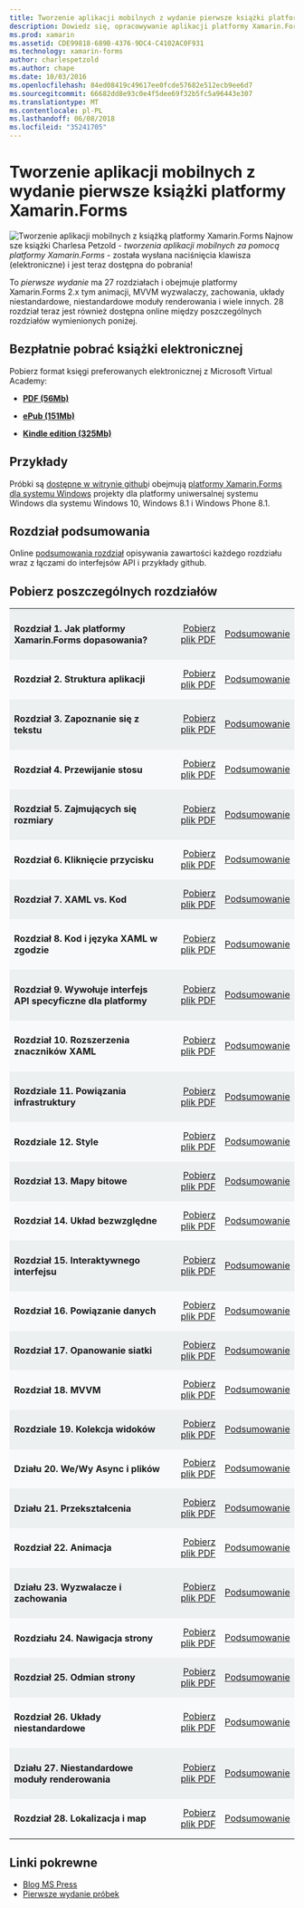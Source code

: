 ```yaml
---
title: Tworzenie aplikacji mobilnych z wydanie pierwsze książki platformy Xamarin.Forms
description: Dowiedz się, opracowywanie aplikacji platformy Xamarin.Forms przy wersja elektroniczna podręcznika tworzenia Mobile Apps przez Charlesa Petzold.
ms.prod: xamarin
ms.assetid: CDE99818-689B-4376-9DC4-C4102AC0F931
ms.technology: xamarin-forms
author: charlespetzold
ms.author: chape
ms.date: 10/03/2016
ms.openlocfilehash: 84ed08419c49617ee0fcde57682e512ecb9ee6d7
ms.sourcegitcommit: 66682dd8e93c0e4f5dee69f32b5fc5a96443e307
ms.translationtype: MT
ms.contentlocale: pl-PL
ms.lasthandoff: 06/08/2018
ms.locfileid: "35241705"
---
```

# <a name="creating-mobile-apps-with-xamarinforms-book-first-edition"></a>Tworzenie aplikacji mobilnych z wydanie pierwsze książki platformy Xamarin.Forms

<p><img src="Images/Cover-sml.png" title="Tworzenie aplikacji mobilnych z książką platformy Xamarin.Forms" align="left" />Najnowsze książki Charlesa Petzold - <i>tworzenia aplikacji mobilnych za pomocą platformy Xamarin.Forms</i> - została wysłana naciśnięcia klawisza (elektroniczne) i jest teraz dostępna do pobrania!</p>

To *pierwsze wydanie* ma 27 rozdziałach i obejmuje platformy Xamarin.Forms&nbsp;2.x tym animacji, MVVM wyzwalaczy, zachowania, układy niestandardowe, niestandardowe moduły renderowania i wiele innych.
28 rozdział teraz jest również dostępna online między poszczególnych rozdziałów wymienionych poniżej.

## <a name="download-ebook-for-free"></a>Bezpłatnie pobrać książki elektronicznej

Pobierz format księgi preferowanych elektronicznej z Microsoft Virtual Academy:

*    [**PDF (56Mb)**](https://aka.ms/xamebook)

*    [**ePub (151Mb)**](https://aka.ms/xamebook/epub)

*    [**Kindle edition (325Mb)**](https://aka.ms/xamebook/mobi)

## <a name="samples"></a>Przykłady

Próbki są [dostępne w witrynie github](https://github.com/xamarin/xamarin-forms-book-samples)i obejmują [platformy Xamarin.Forms dla systemu Windows](~/xamarin-forms/platform/windows/index.md) projekty dla platformy uniwersalnej systemu Windows dla systemu Windows 10, Windows 8.1 i Windows Phone 8.1.

## <a name="chapter-summaries"></a>Rozdział podsumowania

Online [podsumowania rozdział](summaries/index.md) opisywania zawartości każdego rozdziału wraz z łączami do interfejsów API i przykłady github.

## <a name="download-individual-chapters"></a>Pobierz poszczególnych rozdziałów

<table style="border:0px; box-shadow:0 0px 0px" cellpadding="0" cellspacing="2" border="0" width="85%">
<tr style="background:#ecf0f1">
  <td style="border:0px;">
    <h4>Rozdział 1. Jak platformy Xamarin.Forms dopasowania?</h4>
  </td>
  <td style="border:0px;" align="right"><a href="https://download.xamarin.com/developer/xamarin-forms-book/XamarinFormsBook-Ch01-Apr2016.pdf">Pobierz plik PDF</a> </td>
  <td style="border:0px;" align="right"><a href="summaries/chapter01.md">Podsumowanie</a></td>
</tr>
<tr style="background:#f8f9fa">
  <td style="border:0px;">
    <h4>Rozdział 2. Struktura aplikacji</h4>
  </td>
  <td style="border:0px;" align="right"><a href="https://download.xamarin.com/developer/xamarin-forms-book/XamarinFormsBook-Ch02-Apr2016.pdf">Pobierz plik PDF</a> </td>
  <td style="border:0px;" align="right"><a href="summaries/chapter02.md">Podsumowanie</a></td>
</tr>
<tr style="background:#ecf0f1">
  <td style="border:0px;">
    <h4>Rozdział 3. Zapoznanie się z tekstu</h4>
  </td>
  <td style="border:0px;" align="right"><a href="https://download.xamarin.com/developer/xamarin-forms-book/XamarinFormsBook-Ch03-Apr2016.pdf">Pobierz plik PDF</a> </td>
  <td style="border:0px;" align="right"><a href="summaries/chapter03.md">Podsumowanie</a></td>
</tr>
<tr style="background:#f8f9fa">
  <td style="border:0px;">
    <h4>Rozdział 4. Przewijanie stosu</h4>
  </td>
  <td style="border:0px;" align="right"><a href="https://download.xamarin.com/developer/xamarin-forms-book/XamarinFormsBook-Ch04-Apr2016.pdf">Pobierz plik PDF</a> </td>
  <td style="border:0px;" align="right"><a href="summaries/chapter04.md">Podsumowanie</a></td>
</tr>
<tr style="background:#ecf0f1">
  <td style="border:0px;">
    <h4>Rozdział 5. Zajmujących się rozmiary</h4>
  </td>
  <td style="border:0px;" align="right"><a href="https://download.xamarin.com/developer/xamarin-forms-book/XamarinFormsBook-Ch05-Apr2016.pdf">Pobierz plik PDF</a> </td>
  <td style="border:0px;" align="right"><a href="summaries/chapter05.md">Podsumowanie</a></td>
</tr>
<tr style="background:#f8f9fa">
  <td style="border:0px;">
    <h4>Rozdział 6. Kliknięcie przycisku</h4>
  </td>
  <td style="border:0px;" align="right"><a href="https://download.xamarin.com/developer/xamarin-forms-book/XamarinFormsBook-Ch06-Apr2016.pdf">Pobierz plik PDF</a> </td>
  <td style="border:0px;" align="right"><a href="summaries/chapter06.md">Podsumowanie</a></td>
</tr>
<tr style="background:#ecf0f1">
  <td style="border:0px;">
    <h4>Rozdział 7. XAML vs. Kod</h4>
  </td>
  <td style="border:0px;" align="right"><a href="https://download.xamarin.com/developer/xamarin-forms-book/XamarinFormsBook-Ch07-Apr2016.pdf">Pobierz plik PDF</a> </td>
  <td style="border:0px;" align="right"><a href="summaries/chapter07.md">Podsumowanie</a></td>
</tr>
<tr style="background:#f8f9fa">
  <td style="border:0px;">
    <h4>Rozdział 8. Kod i języka XAML w zgodzie</h4>
  </td>
  <td style="border:0px;" align="right"><a href="https://download.xamarin.com/developer/xamarin-forms-book/XamarinFormsBook-Ch08-Apr2016.pdf">Pobierz plik PDF</a> </td>
  <td style="border:0px;" align="right"><a href="summaries/chapter08.md">Podsumowanie</a></td>
</tr>
<tr style="background:#ecf0f1">
  <td style="border:0px;">
    <h4>Rozdział 9. Wywołuje interfejs API specyficzne dla platformy</h4>
  </td>
  <td style="border:0px;" align="right"><a href="https://download.xamarin.com/developer/xamarin-forms-book/XamarinFormsBook-Ch09-Apr2016.pdf">Pobierz plik PDF</a> </td>
  <td style="border:0px;" align="right"><a href="summaries/chapter09.md">Podsumowanie</a></td>
</tr>
<tr style="background:#f8f9fa">
  <td style="border:0px;">
    <h4>Rozdział 10. Rozszerzenia znaczników XAML</h4>
  </td>
  <td style="border:0px;" align="right"><a href="https://download.xamarin.com/developer/xamarin-forms-book/XamarinFormsBook-Ch10-Apr2016.pdf">Pobierz plik PDF</a> </td>
  <td style="border:0px;" align="right"><a href="summaries/chapter10.md">Podsumowanie</a></td>
</tr>
<tr style="background:#ecf0f1">
  <td style="border:0px;">
    <h4>Rozdziale 11. Powiązania infrastruktury</h4>
  </td>
  <td style="border:0px;" align="right"><a href="https://download.xamarin.com/developer/xamarin-forms-book/XamarinFormsBook-Ch11-Apr2016.pdf">Pobierz plik PDF</a> </td>
  <td style="border:0px;" align="right"><a href="summaries/chapter11.md">Podsumowanie</a></td>
</tr>
<tr style="background:#f8f9fa">
  <td style="border:0px;">
    <h4>Rozdziale 12. Style</h4>
  </td>
  <td style="border:0px;" align="right"><a href="https://download.xamarin.com/developer/xamarin-forms-book/XamarinFormsBook-Ch12-Apr2016.pdf">Pobierz plik PDF</a> </td>
  <td style="border:0px;" align="right"><a href="summaries/chapter12.md">Podsumowanie</a></td>
</tr>
<tr style="background:#ecf0f1">
  <td style="border:0px;">
    <h4>Rozdział 13. Mapy bitowe</h4>
  </td>
  <td style="border:0px;" align="right"><a href="https://download.xamarin.com/developer/xamarin-forms-book/XamarinFormsBook-Ch13-Apr2016.pdf">Pobierz plik PDF</a> </td>
  <td style="border:0px;" align="right"><a href="summaries/chapter13.md">Podsumowanie</a></td>
</tr>
<tr style="background:#f8f9fa">
  <td style="border:0px;">
    <h4>Rozdział 14. Układ bezwzględne</h4>
  </td>
  <td style="border:0px;" align="right"><a href="https://download.xamarin.com/developer/xamarin-forms-book/XamarinFormsBook-Ch14-Apr2016.pdf">Pobierz plik PDF</a> </td>
  <td style="border:0px;" align="right"><a href="summaries/chapter14.md">Podsumowanie</a></td>
</tr>
<tr style="background:#ecf0f1">
  <td style="border:0px;">
    <h4>Rozdział 15. Interaktywnego interfejsu</h4>
  </td>
  <td style="border:0px;" align="right"><a href="https://download.xamarin.com/developer/xamarin-forms-book/XamarinFormsBook-Ch15-Apr2016.pdf">Pobierz plik PDF</a> </td>
  <td style="border:0px;" align="right"><a href="summaries/chapter15.md">Podsumowanie</a></td>
</tr>
<tr style="background:#f8f9fa">
  <td style="border:0px;">
    <h4>Rozdział 16. Powiązanie danych</h4>
  </td>
  <td style="border:0px;" align="right"><a href="https://download.xamarin.com/developer/xamarin-forms-book/XamarinFormsBook-Ch16-Apr2016.pdf">Pobierz plik PDF</a> </td>
  <td style="border:0px;" align="right"><a href="summaries/chapter16.md">Podsumowanie</a></td>
</tr>
<tr style="background:#ecf0f1">
  <td style="border:0px;">
    <h4>Rozdział 17. Opanowanie siatki</h4>
  </td>
  <td style="border:0px;" align="right"><a href="https://download.xamarin.com/developer/xamarin-forms-book/XamarinFormsBook-Ch17-Apr2016.pdf">Pobierz plik PDF</a> </td>
  <td style="border:0px;" align="right"><a href="summaries/chapter17.md">Podsumowanie</a></td></tr>
<tr style="background:#f8f9fa">
  <td style="border:0px;">
    <h4>Rozdział 18. MVVM</h4>
  </td>
  <td style="border:0px;" align="right"><a href="https://download.xamarin.com/developer/xamarin-forms-book/XamarinFormsBook-Ch18-Apr2016.pdf">Pobierz plik PDF</a> </td>
  <td style="border:0px;" align="right"><a href="summaries/chapter18.md">Podsumowanie</a></td></tr>
<tr style="background:#ecf0f1">
  <td style="border:0px;">
    <h4>Rozdziale 19. Kolekcja widoków</h4>
  </td>
  <td style="border:0px;" align="right"><a href="https://download.xamarin.com/developer/xamarin-forms-book/XamarinFormsBook-Ch19-Apr2016.pdf">Pobierz plik PDF</a> </td>
  <td style="border:0px;" align="right"><a href="summaries/chapter19.md">Podsumowanie</a></td></tr>
<tr style="background:#f8f9fa">
  <td style="border:0px;">
    <h4>Działu 20. We/Wy Async i plików</h4>
  </td>
  <td style="border:0px;" align="right"><a href="https://download.xamarin.com/developer/xamarin-forms-book/XamarinFormsBook-Ch20-Apr2016.pdf">Pobierz plik PDF</a> </td>
  <td style="border:0px;" align="right"><a href="summaries/chapter20.md">Podsumowanie</a></td></tr>
<tr style="background:#ecf0f1">
  <td style="border:0px;">
    <h4>Działu 21. Przekształcenia</h4>
  </td>
  <td style="border:0px;" align="right"><a href="https://download.xamarin.com/developer/xamarin-forms-book/XamarinFormsBook-Ch21-Apr2016.pdf">Pobierz plik PDF</a> </td>
  <td style="border:0px;" align="right"><a href="summaries/chapter21.md">Podsumowanie</a></td></tr>
</tr>
<tr style="background:#f8f9fa">
  <td style="border:0px;">
    <h4>Rozdział 22. Animacja</h4>
  </td>
  <td style="border:0px;" align="right"><a href="https://download.xamarin.com/developer/xamarin-forms-book/XamarinFormsBook-Ch22-Apr2016.pdf">Pobierz plik PDF</a> </td>
  <td style="border:0px;" align="right"><a href="summaries/chapter22.md">Podsumowanie</a></td></tr>
</tr>
<tr style="background:#ecf0f1">
  <td style="border:0px;">
    <h4>Działu 23. Wyzwalacze i zachowania</h4>
  </td>
  <td style="border:0px;" align="right"><a href="https://download.xamarin.com/developer/xamarin-forms-book/XamarinFormsBook-Ch23-Apr2016.pdf">Pobierz plik PDF</a> </td>
  <td style="border:0px;" align="right"><a href="summaries/chapter23.md">Podsumowanie</a></td></tr>
</tr>
<tr style="background:#f8f9fa">
  <td style="border:0px;">
    <h4>Rozdziału 24. Nawigacja strony</h4>
  </td>
  <td style="border:0px;" align="right"><a href="https://download.xamarin.com/developer/xamarin-forms-book/XamarinFormsBook-Ch24-Apr2016.pdf">Pobierz plik PDF</a> </td>
  <td style="border:0px;" align="right"><a href="summaries/chapter24.md">Podsumowanie</a></td></tr>
</tr>
<tr style="background:#ecf0f1">
  <td style="border:0px;">
    <h4>Rozdział 25. Odmian strony</h4>
  </td>
  <td style="border:0px;" align="right"><a href="https://download.xamarin.com/developer/xamarin-forms-book/XamarinFormsBook-Ch25-Apr2016.pdf">Pobierz plik PDF</a> </td>
  <td style="border:0px;" align="right"><a href="summaries/chapter25.md">Podsumowanie</a></td></tr>
</tr>
<tr style="background:#f8f9fa">
  <td style="border:0px;">
    <h4>Rozdział 26. Układy niestandardowe</h4>
  </td>
  <td style="border:0px;" align="right"><a href="https://download.xamarin.com/developer/xamarin-forms-book/XamarinFormsBook-Ch26-Apr2016.pdf">Pobierz plik PDF</a> </td>
  <td style="border:0px;" align="right"><a href="summaries/chapter26.md">Podsumowanie</a></td></tr>
</tr>
<tr style="background:#ecf0f1">
  <td style="border:0px;">
    <h4>Działu 27. Niestandardowe moduły renderowania</h4>
  </td>
  <td style="border:0px;" align="right"><a href="https://download.xamarin.com/developer/xamarin-forms-book/XamarinFormsBook-Ch27-Apr2016.pdf">Pobierz plik PDF</a> </td>
  <td style="border:0px;" align="right"><a href="summaries/chapter27.md">Podsumowanie</a></td></tr>
</tr>
<tr style="background:#f8f9fa">
  <td style="border:0px;">
    <h4>Rozdział 28. Lokalizacja i map</h4>
  </td>
  <td style="border:0px;" align="right"><a href="https://download.xamarin.com/developer/xamarin-forms-book/XamarinFormsBook-Ch28-Aug2016.pdf">Pobierz plik PDF</a> </td>
  <td style="border:0px;" align="right"><a href="summaries/chapter28.md">Podsumowanie</a></td></tr>
</tr>
</table>



## <a name="related-links"></a>Linki pokrewne

- [Blog MS Press](https://blogs.msdn.microsoft.com/microsoft_press/2016/03/31/free-ebook-creating-mobile-apps-with-xamarin-forms/)
- [Pierwsze wydanie próbek](https://github.com/xamarin/xamarin-forms-book-samples)
